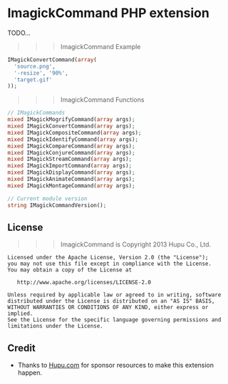 ImagickCommand PHP extension
============================

TODO...

>>> ImagickCommand Example

```php
IMagickConvertCommand(array(
  'source.png',
  '-resize', '90%',
  'target.gif'
));
```

>>> ImagickCommand Functions

```php
// IMagickCommands
mixed IMagickMogrifyCommand(array args);
mixed IMagickConvertCommand(array args);
mixed IMagickCompositeCommand(array args);
mixed IMagickIdentifyCommand(array args);
mixed IMagickCompareCommand(array args);
mixed IMagickConjureCommand(array args);
mixed IMagickStreamCommand(array args);
mixed IMagickImportCommand(array args);
mixed IMagickDisplayCommand(array args);
mixed IMagickAnimateCommand(array args);
mixed IMagickMontageCommand(array args);

// Current module version
string IMagickCommandVersion();
```

License
-------

>>> ImagickCommand is Copyright 2013 Hupu Co., Ltd.

    Licensed under the Apache License, Version 2.0 (the "License");
    you may not use this file except in compliance with the License.
    You may obtain a copy of the License at
    
       http://www.apache.org/licenses/LICENSE-2.0
    
    Unless required by applicable law or agreed to in writing, software
    distributed under the License is distributed on an "AS IS" BASIS,
    WITHOUT WARRANTIES OR CONDITIONS OF ANY KIND, either express or implied.
    See the License for the specific language governing permissions and
    limitations under the License.

Credit
------

* Thanks to [Hupu.com](http://www.hupu.com) for sponsor resources to make
  this extension happen.
